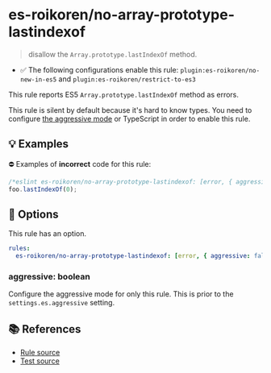 # es-roikoren/no-array-prototype-lastindexof
> disallow the `Array.prototype.lastIndexOf` method.

- ✅ The following configurations enable this rule: `plugin:es-roikoren/no-new-in-es5` and `plugin:es-roikoren/restrict-to-es3`

This rule reports ES5 `Array.prototype.lastIndexOf` method as errors.

This rule is silent by default because it's hard to know types. You need to configure [the aggressive mode](../#the-aggressive-mode) or TypeScript in order to enable this rule.

## 💡 Examples

⛔ Examples of **incorrect** code for this rule:

```js
/*eslint es-roikoren/no-array-prototype-lastindexof: [error, { aggressive: true }] */
foo.lastIndexOf(0);
```

## 🔧 Options

This rule has an option.

```yml
rules:
  es-roikoren/no-array-prototype-lastindexof: [error, { aggressive: false }]
```

### aggressive: boolean

Configure the aggressive mode for only this rule.
This is prior to the `settings.es.aggressive` setting.

## 📚 References

- [Rule source](https://github.com/roikoren755/eslint-plugin-es/blob/v2.0.0/src/rules/no-array-prototype-lastindexof.ts)
- [Test source](https://github.com/roikoren755/eslint-plugin-es/blob/v2.0.0/tests/src/rules/no-array-prototype-lastindexof.ts)
